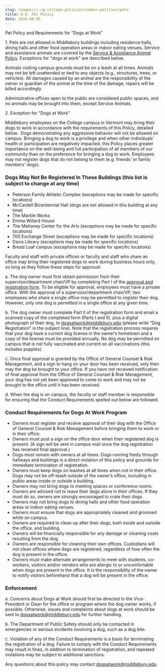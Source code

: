 ```yaml
---
slug: /pages/ii-ug-college-policies/commun-policies/pets
title: A.6. Pet Policy
date: 2024-09-05
---
```

Pet Policy and Requirements for “Dogs at Work”

1\. Pets are not allowed in Middlebury buildings including residence halls, dining halls and other food operation areas or indoor eating venues. Service and assistance animals are covered by the [Service & Assistance Animal Policy](/pages/i-policies-for-all/non-discrim-policies/svc-assist-animals). Exceptions for "dogs at work" are described below.

Animals visiting campus grounds must be on a leash at all times. Animals may not be left unattended or tied to any objects (e.g., structures, trees, or vehicles). All damages caused by an animal are the responsibility of the owner or guardian of the animal at the time of the damage; repairs will be billed accordingly.

Administrative offices open to the public are considered public spaces, and no animals may be brought into them, except Service Animals.

2\. Exception for "Dogs at Work"

Middlebury employees on the College campus in Vermont may bring their dogs to work in accordance with the requirements of this Policy, detailed below.  Dogs demonstrating any aggressive behavior will not be allowed on campus. Bringing a dog to work is a privilege and when other individuals’ health or participation are negatively impacted, this Policy places greater importance on the well-being and full participation of all members of our community than on the preference for bringing a dog to work. Employees may not register dogs that do not belong to them (e.g. friends' or family members' dogs).

### **Dogs May Not Be Registered In These Buildings (this list is subject to change at any time)**

*   Peterson Family Athletic Complex (exceptions may be made for specific locations)
*   McCardell Bicentennial Hall (dogs are not allowed in this building at any time)
*   The Marble Works
*   Emma Willard House
*   The Mahaney Center for the Arts (exceptions may be made for specific locations)
*   700 Exchange Street (exceptions may be made for specific locations)
*   Davis Library (exceptions may be made for specific locations)
*   Bread Loaf campus (exceptions may be made for specific locations)

Faculty and staff with private offices or faculty and staff who share an office may bring their registered dogs to work during business hours only, so long as they follow these steps for approval:

a. The dog owner must first obtain permission from their supervisor/department chair/VP by completing Part I of the [approval and registration form](/assets/dog-at-work-registration-form_2022.pdf). To be eligible for approval, employees must have a private office. With the approval of a supervisor/department chair/VP, two employees who share a single office may be permitted to register their dog. However, only one dog is permitted in a single office at any given time.

b. The dog owner must complete Part II of the registration form and email a scanned copy of the completed form (Parts I and II), plus a digital photograph of their dog, to [dogsatwork@middlebury.edu](mailto:dogsatwork@middlebury.edu) (please write “Dog Registration” in the subject line). Note that the registration process requires that your dog have a current dog license in the owner’s hometown and a copy of the license must be provided annually. No dog may be permitted on campus that is not fully vaccinated and current on all vaccinations (this includes puppies).

c. Once final approval is granted by the Office of General Counsel & Risk Management, and a sign to hang on your door has been received, only then may the dog be brought to your office. If you have not received notification of final approval from the Office of General Counsel & Risk Management, your dog has not yet been approved to come to work and may not be brought to the office until it has been received. 

d. When the dog is on campus, the faculty or staff member is responsible for ensuring that the Conduct Requirements spelled out below are followed.

### Conduct Requirements for Dogs At Work Program

*   Owners must register and receive approval of their dog with the Office of General Counsel & Risk Management before bringing them to work or in their office.
*   Owners must post a sign on the office door when their registered dog is present. (A sign will be sent in campus mail once the dog registration has received final approval.)
*   Dogs must remain with owners at all times. Dogs running freely through hallways and buildings is a direct violation of this policy and grounds for immediate termination of registration.
*   Owners must keep dogs on leashes at all times when not in their office. Dogs may not be off-leash outside of the owner’s office, including in public areas inside or outside a building. 
*   Owners may not bring dogs to meeting spaces or conference rooms.
*   Owners are advised not to leave their dogs alone in their offices. If they must do so, owners are strongly encouraged to crate their dogs.
*   Owners may not bring dogs to dining halls and other food operation areas or indoor eating venues. 
*   Owners must ensure that dogs are appropriately cleaned and groomed while on campus.
*   Owners are required to clean up after their dogs, both inside and outside the office, and building.
*   Owners will be financially responsible for any damage or cleaning costs resulting from the dog.
*   Owners are responsible for cleaning their own offices. Custodians will not clean offices where dogs are registered, regardless of how often the dog is present in the office. 
*   Owners must make alternate arrangements to meet with students, co-workers, visitors and/or vendors who are allergic to or uncomfortable when dogs are present in the office. It is the responsibility of the owner to notify visitors beforehand that a dog will be present in the office.

### Enforcement

a. Concerns about Dogs at Work should first be directed to the Vice-President or Dean for the office or program where the dog owner works, if possible. Otherwise, issues and complaints about dogs at work should be sent to [dogsatwork@middlebury.edu](mailto:dogsatwork@middlebury.edu) for further handling.

b. The Department of Public Safety should only be contacted in emergencies or serious incidents involving a dog, such as a dog bite.

c. Violation of any of the Conduct Requirements is a basis for terminating the registration of a dog. Failure to comply with the Conduct Requirements may result in fines, in addition to termination of registration, and repeated violations may be subject to additional sanctions.

Any questions about this policy may contact [dogsatwork@middlebury.edu](mailto:dogsatwork@middlebury.edu).
